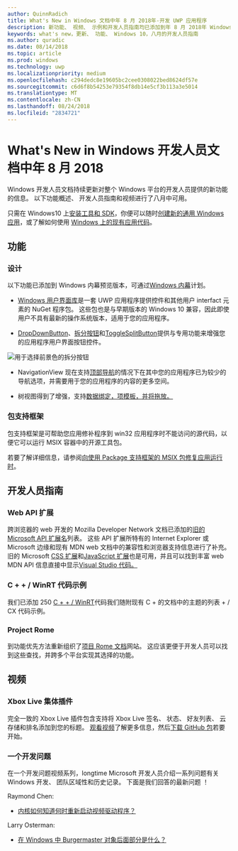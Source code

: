 ```yaml
---
author: QuinnRadich
title: What's New in Windows 文档中年 8 月 2018年-开发 UWP 应用程序
description: 新功能、 视频、 示例和开发人员指南均已添加到年 8 月 2018年 Windows 10 开发人员文档。
keywords: what's new，更新、 功能、 Windows 10，八月的开发人员指南
ms.author: quradic
ms.date: 08/14/2018
ms.topic: article
ms.prod: windows
ms.technology: uwp
ms.localizationpriority: medium
ms.openlocfilehash: c294dedc8e19605bc2cee0308022bed8624df57e
ms.sourcegitcommit: c6d6f8b54253e79354f8db14e5cf3b113a3e5014
ms.translationtype: MT
ms.contentlocale: zh-CN
ms.lasthandoff: 08/24/2018
ms.locfileid: "2834721"
---
```

# <a name="whats-new-in-the-windows-developer-docs-in-august-2018"></a>What's New in Windows 开发人员文档中年 8 月 2018

Windows 开发人员文档持续更新对整个 Windows 平台的开发人员提供的新功能的信息。 以下功能概述、 开发人员指南和视频进行了八月中可用。

只需在 Windows10 上[安装工具和 SDK](http://go.microsoft.com/fwlink/?LinkId=821431)，你便可以随时[创建新的通用 Windows 应用](../get-started/create-uwp-apps.md)，或了解如何使用 [Windows 上的现有应用代码](../porting/index.md)。

## <a name="features"></a>功能

### <a name="design"></a>设计

以下功能已添加到 Windows 内幕预览版本，可通过[Windows 内幕](https://insider.windows.com/)计划。

* [Windows 用户界面库](https://aka.ms/winui-docs)是一套 UWP 应用程序提供控件和其他用户 interfact 元素的 NuGet 程序包。 这些包也是与早期版本的 Windows 10 兼容，因此即使用户不具有最新的操作系统版本，适用于您的应用程序。

* [DropDownButton](../design/controls-and-patterns/buttons.md#create-a-drop-down-button)、[拆分按钮](../design/controls-and-patterns/buttons.md#create-a-split-button)和[ToggleSplitButton](../design/controls-and-patterns/buttons.md#create-a-toggle-split-button)提供与专用功能来增强您的应用程序用户界面按钮控件。

![用于选择前景色的拆分按钮](../design/controls-and-patterns/images/split-button-rtb.png)

* NavigationView 现在支持[顶部导航](../design/controls-and-patterns/navigationview.md)的情况下在其中您的应用程序已为较少的导航选项，并需要用于您的应用程序的内容的更多空间。

* 树视图得到了增强，支持[数据绑定，项模板，并将拖放。](../design/controls-and-patterns/tree-view.md)

### <a name="package-support-framework"></a>包支持框架

包支持框架是可帮助您应用修补程序到 win32 应用程序时不能访问的源代码，以便它可以运行 MSIX 容器中的开源工具包。

若要了解详细信息，请参阅[向使用 Package 支持框架的 MSIX 包修复应用运行时](../porting/package-support-framework.md)。

## <a name="developer-guidance"></a>开发人员指南

### <a name="web-api-extensions"></a>Web API 扩展

跨浏览器的 web 开发的 Mozilla Developer Network 文档已添加的[旧的 Microsoft API 扩展名](https://developer.mozilla.org/docs/Web/API/Microsoft_API_extensions)列表。 这些 API 扩展所特有的 Internet Explorer 或 Microsoft 边缘和现有 MDN web 文档中的兼容性和浏览器支持信息进行了补充。旧的 Microsoft [CSS 扩展](https://developer.mozilla.org/docs/Web/CSS/Microsoft_Extensions)和[JavaScript 扩展](https://developer.mozilla.org/docs/Web/JavaScript/Microsoft_JavaScript_extensions)也是可用，并且可以找到丰富 web MDN API 信息直接中显示[Visual Studio 代码。](https://code.visualstudio.com/updates/v1_25#_new-css-pseudo-selectors-and-pseudo-elements-from-mdn)

### <a name="cwinrt-code-examples"></a>C + + / WinRT 代码示例

我们已添加 250 [C + + / WinRT](../cpp-and-winrt-apis/index.md)代码我们随附现有 C + 的文档中的主题的列表 + / CX 代码示例。

### <a name="project-rome"></a>Project Rome

到功能优先方法重新组织了[项目 Rome 文档](https://docs.microsoft.com/windows/project-rome/)网站。 这应该更便于开发人员可以找到这些查找，并跨多个平台实现其选择的功能。

## <a name="videos"></a>视频

### <a name="xbox-live-unity-plugin"></a>Xbox Live 集体插件

完全一致的 Xbox Live 插件包含支持将 Xbox Live 签名、 状态、 好友列表、 云存储和排名添加到您的标题。 [观看视频](https://youtu.be/fVQZ-YgwNpY)了解更多信息，然后[下载 GitHub 包](https://aka.ms/UnityPlugin)若要开始。

### <a name="one-dev-question"></a>一个开发问题

在一个开发问题视频系列，longtime Microsoft 开发人员介绍一系列问题有关 Windows 开发、 团队区域性和历史记录。 下面是我们回答的最新问题 ！

Raymond Chen:

* [内核如何知道何时重新启动视频驱动程序？](https://youtu.be/3SNAdyO1l5c)

Larry Osterman:

* [在 Windows 中 Burgermaster 对象后面部分是什么？](https://youtu.be/0TDSbyAIvX0)